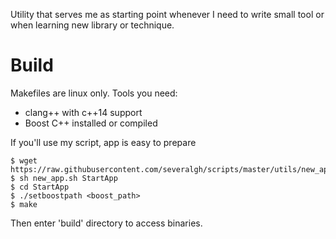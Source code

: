 Utility that serves me as starting point whenever I need to write small tool or when learning new library or technique.

# Build

Makefiles are linux only. Tools you need:
* clang++ with c++14 support
* Boost C++ installed or compiled

If you'll use my script, app is easy to prepare

````
$ wget https://raw.githubusercontent.com/severalgh/scripts/master/utils/new_app.sh
$ sh new_app.sh StartApp
$ cd StartApp
$ ./setboostpath <boost_path>
$ make
````
Then enter 'build' directory to access binaries.

